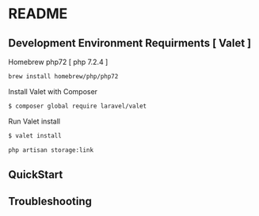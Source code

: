 # README

## Development Environment Requirments [ Valet ]

Homebrew php72 [ php 7.2.4 ]
```sh
brew install homebrew/php/php72
```
Install Valet with Composer 
```sh
$ composer global require laravel/valet
```
Run Valet install 
```sh
$ valet install 
```

```sh
php artisan storage:link
```


## QuickStart



## Troubleshooting
